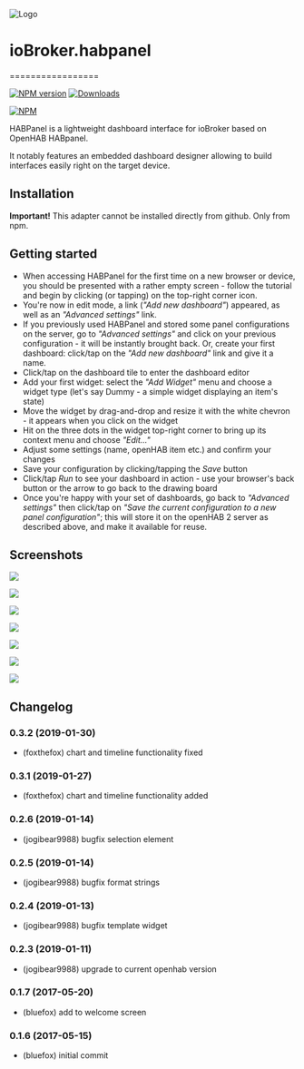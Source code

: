 ![Logo](admin/habpanel.png)
# ioBroker.habpanel
=================

[![NPM version](http://img.shields.io/npm/v/iobroker.habpanel.svg)](https://www.npmjs.com/package/iobroker.habpanel)
[![Downloads](https://img.shields.io/npm/dm/iobroker.habpanel.svg)](https://www.npmjs.com/package/iobroker.habpanel)

[![NPM](https://nodei.co/npm/iobroker.habpanel.png?downloads=true)](https://nodei.co/npm/iobroker.habpanel/)

HABPanel is a lightweight dashboard interface for ioBroker based on OpenHAB HABpanel.

It notably features an embedded dashboard designer allowing to build interfaces easily right on the target device.

## Installation
**Important!**
This adapter cannot be installed directly from github. Only from npm.

## Getting started

- When accessing HABPanel for the first time on a new browser or device, you should be presented with a rather empty screen - follow the tutorial and begin by clicking (or tapping) on the top-right corner icon.
- You're now in edit mode, a link (_"Add new dashboard"_) appeared, as well as an _"Advanced settings"_ link.
- If you previously used HABPanel and stored some panel configurations on the server, go to _"Advanced settings"_ and click on your previous configuration - it will be instantly brought back. Or, create your first dashboard: click/tap on the _"Add new dashboard"_ link and give it a name.
- Click/tap on the dashboard tile to enter the dashboard editor
- Add your first widget: select the _"Add Widget"_ menu and choose a widget type (let's say Dummy - a simple widget displaying an item's state)
- Move the widget by drag-and-drop and resize it with the white chevron - it appears when you click on the widget
- Hit on the three dots in the widget top-right corner to bring up its context menu and choose _"Edit..."_
- Adjust some settings (name, openHAB item etc.) and confirm your changes
- Save your configuration by clicking/tapping the _Save_ button
- Click/tap _Run_ to see your dashboard in action - use your browser's back button or the arrow to go back to the drawing board
- Once you're happy with your set of dashboards, go back to _"Advanced settings"_ then click/tap on _"Save the current configuration to a new panel configuration"_; this will store it on the openHAB 2 server as described above, and make it available for reuse.

## Screenshots

![](doc/images/habpanel_screenshot0.png)

![](doc/images/habpanel_screenshot1.png)

![](doc/images/habpanel_screenshot2.png)

![](doc/images/habpanel_screenshot3.png)

![](doc/images/habpanel_screenshot4.png)

![](doc/images/habpanel_screenshot5.png)

![](doc/images/habpanel_screenshot6.png)


## Changelog

### 0.3.2 (2019-01-30)
* (foxthefox) chart and timeline functionality fixed

### 0.3.1 (2019-01-27)
* (foxthefox) chart and timeline functionality added

### 0.2.6 (2019-01-14)
* (jogibear9988) bugfix selection element

### 0.2.5 (2019-01-14)
* (jogibear9988) bugfix format strings

### 0.2.4 (2019-01-13)
* (jogibear9988) bugfix template widget

### 0.2.3 (2019-01-11)
* (jogibear9988) upgrade to current openhab version

### 0.1.7 (2017-05-20)
* (bluefox) add to welcome screen

### 0.1.6 (2017-05-15)
* (bluefox) initial commit
